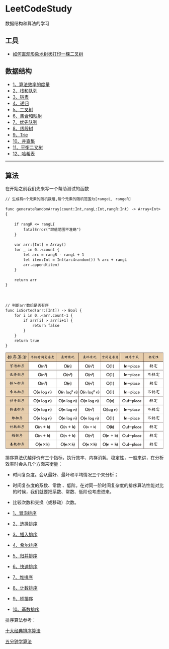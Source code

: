 # LeetCodeStudy

数据结构和算法的学习


## 工具
- [如何直观形象地树状打印一棵二叉树](https://github.com/SunshineBrother/LeetCodeStudy/blob/master/数据结构/打印树/如何直观形象地树状打印一棵二叉树？.md)

## 数据结构

- [1、算法效率的度量](https://github.com/SunshineBrother/LeetCodeStudy/blob/master/算法效率的度量.md)
- [2、栈和队列](https://github.com/SunshineBrother/LeetCodeStudy/blob/master/数据结构/栈和队列/栈和队列.md)
- [3、链表](https://github.com/SunshineBrother/LeetCodeStudy/blob/master/数据结构/链表/链表.md)
- [4、递归](https://github.com/SunshineBrother/LeetCodeStudy/blob/master/数据结构/递归/递归.md)
- [5、二叉树](https://github.com/SunshineBrother/LeetCodeStudy/blob/master/数据结构/二叉树/二叉树.md)
- [6、集合和映射](https://github.com/SunshineBrother/LeetCodeStudy/blob/master/数据结构/集合和映射/集合和映射.md)
- [7、优先队列](https://github.com/SunshineBrother/LeetCodeStudy/blob/master/数据结构/优先队列/优先队列.md)
- [8、线段树](https://github.com/SunshineBrother/LeetCodeStudy/blob/master/数据结构/线段树/线段树.md)
- [9、Trie](https://github.com/SunshineBrother/LeetCodeStudy/blob/master/数据结构/Trie/Trie.md)
- [10、并查集](https://github.com/SunshineBrother/LeetCodeStudy/blob/master/数据结构/并查集/并查集.md)
- [11、平衡二叉树](https://github.com/SunshineBrother/LeetCodeStudy/blob/master/数据结构/平衡二叉树/平衡二叉树.md)
- [12、哈希表](https://github.com/SunshineBrother/LeetCodeStudy/blob/master/数据结构/哈希表/哈希表.md)




***********************************************

## 算法

在开始之前我们先来写一个帮助测试的函数
```
// 生成有n个元素的随机数组,每个元素的随机范围为[rangeL, rangeR]

func generateRandomArray(count:Int,rangL:Int,rangR:Int) -> Array<Int> {

    if rangR <= rangL{
        fatalError("取值范围不准确")
    }

    var arr:[Int] = Array()
    for _ in 0..<count {
        let arc = rangR - rangL + 1
        let item:Int = Int(arc4random()) % arc + rangL
        arr.append(item)
    }

    return arr
}



// 判断arr数组是否有序
func isSorted(arr:[Int]) -> Bool {
    for i in 0..<arr.count-1 {
        if arr[i] > arr[i+1] {
            return false
        }
    }
    return true
}
```


![](https://github.com/SunshineBrother/LeetCodeStudy/blob/master/sort.png)

排序算法优越评价有三个指标，执行效率、内存消耗、稳定性，一般来讲，在分析效率时会从几个方面来衡量：
- 时间复杂度。会从最好、最坏和平均情况三个来分析；
- 时间复杂度的系数、常数 、低阶。在对同一阶时间复杂度的排序算法性能对比的时候，我们就要把系数、常数、低阶也考虑进来。
- 比较次数和交换（或移动）次数。



- [1、冒泡排序](https://github.com/SunshineBrother/LeetCodeStudy/blob/master/算法/冒泡排序/冒泡排序.md)
- [2、选择排序](https://github.com/SunshineBrother/LeetCodeStudy/blob/master/算法/选择排序/选择排序.md)
- [3、插入排序](https://github.com/SunshineBrother/LeetCodeStudy/blob/master/算法/插入排序/插入排序.md)
- [4、希尔排序](https://github.com/SunshineBrother/LeetCodeStudy/blob/master/算法/希尔排序/希尔排序.md)
- [5、归并排序](https://github.com/SunshineBrother/LeetCodeStudy/blob/master/算法/归并排序/归并排序.md)
- [6、快速排序](https://github.com/SunshineBrother/LeetCodeStudy/blob/master/算法/快速排序/快速排序.md)
- [7、堆排序](https://github.com/SunshineBrother/LeetCodeStudy/tree/master/算法/堆排序)
- [8、计数排序](https://github.com/SunshineBrother/LeetCodeStudy/blob/master/算法/计数排序/计数排序.md)
- [9、桶排序](https://github.com/SunshineBrother/LeetCodeStudy/blob/master/算法/桶排序/桶排序.md)
- [10、基数排序](https://github.com/SunshineBrother/LeetCodeStudy/blob/master/算法/基数排序/基数排序.md)




排序算法参考：

[十大经典排序算法](https://www.runoob.com/w3cnote/ten-sorting-algorithm.html)

[五分钟学算法](https://mp.weixin.qq.com/s/VFssRgok_LrtLdGAgpmmNg)
